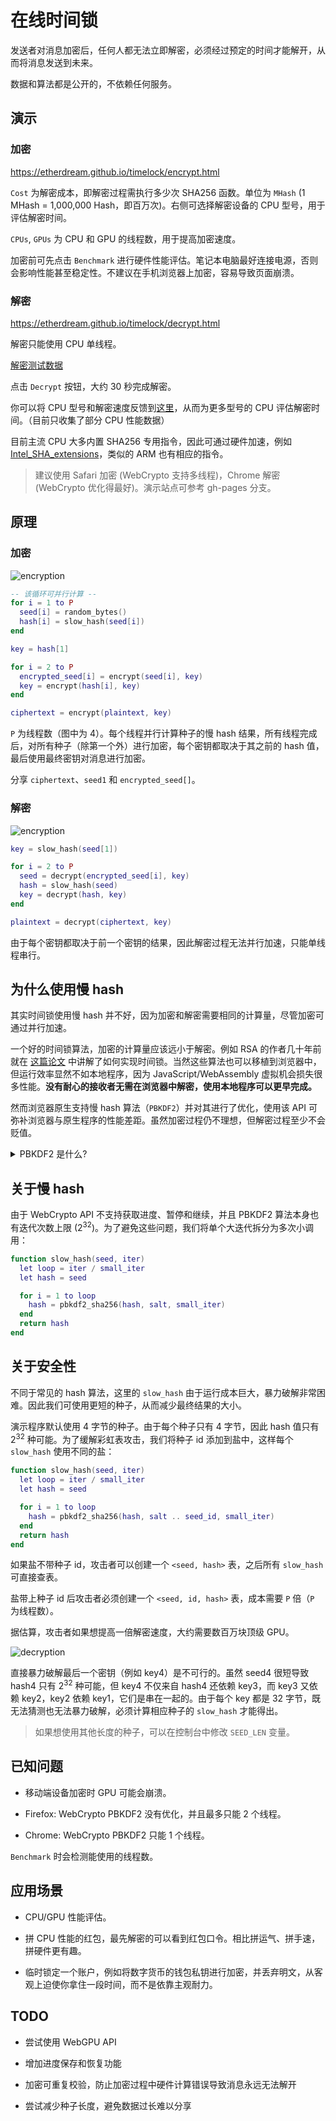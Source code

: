 # 在线时间锁

发送者对消息加密后，任何人都无法立即解密，必须经过预定的时间才能解开，从而将消息发送到未来。

数据和算法都是公开的，不依赖任何服务。

## 演示

### 加密

https://etherdream.github.io/timelock/encrypt.html

`Cost` 为解密成本，即解密过程需执行多少次 SHA256 函数。单位为 `MHash` (1 MHash = 1,000,000 Hash，即百万次)。右侧可选择解密设备的 CPU 型号，用于评估解密时间。

`CPUs`, `GPUs` 为 CPU 和 GPU 的线程数，用于提高加密速度。

加密前可先点击 `Benchmark` 进行硬件性能评估。笔记本电脑最好连接电源，否则会影响性能甚至稳定性。不建议在手机浏览器上加密，容易导致页面崩溃。

### 解密

https://etherdream.github.io/timelock/decrypt.html

解密只能使用 CPU 单线程。

[解密测试数据](https://etherdream.github.io/timelock/decrypt.html#version=1.0.0&cost=600&cipher=vcATGmAwxIbxqe9ZRPIknvHTb-lyb2AreBgfmxmvCKK-pkmL-HuZ0VPFHQ&node.name=CPU+%28WebCrypto%29&node.iter=37500000&node.seedNum=8&node.seedLen=4&node.seeds=DcJkt5I2gUZqG1gQb_055GXA06sYQJ0L7ur0PESLiEo&node.salt=lFQ06ZnbXEIkl2X2&check=3t7MgQ)

点击 `Decrypt` 按钮，大约 30 秒完成解密。

你可以将 CPU 型号和解密速度反馈到[这里](https://github.com/EtherDream/timelock/issues/2)，从而为更多型号的 CPU 评估解密时间。（目前只收集了部分 CPU 性能数据）

目前主流 CPU 大多内置 SHA256 专用指令，因此可通过硬件加速，例如 [Intel_SHA_extensions](https://en.wikipedia.org/wiki/Intel_SHA_extensions)，类似的 ARM 也有相应的指令。

> 建议使用 Safari 加密 (WebCrypto 支持多线程)，Chrome 解密 (WebCrypto 优化得最好)。演示站点可参考 gh-pages 分支。

## 原理

### 加密

![encryption](docs/images/encryption.webp)

```lua
-- 该循环可并行计算 --
for i = 1 to P
  seed[i] = random_bytes()
  hash[i] = slow_hash(seed[i])
end

key = hash[1]

for i = 2 to P
  encrypted_seed[i] = encrypt(seed[i], key)
  key = encrypt(hash[i], key)
end

ciphertext = encrypt(plaintext, key)
```

`P` 为线程数（图中为 4）。每个线程并行计算种子的慢 hash 结果，所有线程完成后，对所有种子（除第一个外）进行加密，每个密钥都取决于其之前的 hash 值，最后使用最终密钥对消息进行加密。

分享 `ciphertext`、`seed1` 和 `encrypted_seed[]`。

### 解密

![encryption](docs/images/decryption.webp)

```lua
key = slow_hash(seed[1])

for i = 2 to P
  seed = decrypt(encrypted_seed[i], key)
  hash = slow_hash(seed)
  key = decrypt(hash, key)
end

plaintext = decrypt(ciphertext, key)
```

由于每个密钥都取决于前一个密钥的结果，因此解密过程无法并行加速，只能单线程串行。

## 为什么使用慢 hash

其实时间锁使用慢 hash 并不好，因为加密和解密需要相同的计算量，尽管加密可通过并行加速。

一个好的时间锁算法，加密的计算量应该远小于解密。例如 RSA 的作者几十年前就在 [这篇论文](https://people.csail.mit.edu/rivest/pubs/RSW96.pdf) 中讲解了如何实现时间锁。当然这些算法也可以移植到浏览器中，但运行效率显然不如本地程序，因为 JavaScript/WebAssembly 虚拟机会损失很多性能。**没有耐心的接收者无需在浏览器中解密，使用本地程序可以更早完成。**

然而浏览器原生支持慢 hash 算法（`PBKDF2`）并对其进行了优化，使用该 API 可弥补浏览器与原生程序的性能差距。虽然加密过程仍不理想，但解密过程至少不会贬值。

<details>
<summary>PBKDF2 是什么?</summary>

PBKDF2 是一个可以指定运行成本的 hash 函数封装算法，类似如下逻辑：

```lua
function pbkdf2(fn, password, salt, iter)
  hash = fn(password, salt)

  for i = 2 to iter
    hash = fn(hash, ...)
  end
  return hash
end
```

`pbkdf2_sha256` 就是将 `hmac_sha256` 作为 hash 函数。
</details>

## 关于慢 hash

由于 WebCrypto API 不支持获取进度、暂停和继续，并且 PBKDF2 算法本身也有迭代次数上限 (2<sup>32</sup>)。为了避免这些问题，我们将单个大迭代拆分为多次小调用：

```lua
function slow_hash(seed, iter)
  let loop = iter / small_iter
  let hash = seed

  for i = 1 to loop
    hash = pbkdf2_sha256(hash, salt, small_iter)
  end
  return hash
end
```

## 关于安全性

不同于常见的 hash 算法，这里的 `slow_hash` 由于运行成本巨大，暴力破解非常困难。因此我们可使用更短的种子，从而减少最终结果的大小。

演示程序默认使用 4 字节的种子。由于每个种子只有 4 字节，因此 hash 值只有 2<sup>32</sup> 种可能。为了缓解彩虹表攻击，我们将种子 id 添加到盐中，这样每个 `slow_hash` 使用不同的盐：

```lua
function slow_hash(seed, iter)
  let loop = iter / small_iter
  let hash = seed

  for i = 1 to loop
    hash = pbkdf2_sha256(hash, salt .. seed_id, small_iter)
  end
  return hash
end
```

如果盐不带种子 id，攻击者可以创建一个 `<seed, hash>` 表，之后所有 `slow_hash` 可直接查表。

盐带上种子 id 后攻击者必须创建一个 `<seed, id, hash>` 表，成本需要 `P` 倍（`P` 为线程数）。

据估算，攻击者如果想提高一倍解密速度，大约需要数百万块顶级 GPU。

![decryption](docs/images/encryption-2.webp)

直接暴力破解最后一个密钥（例如 key4）是不可行的。虽然 seed4 很短导致 hash4 只有 2<sup>32</sup> 种可能，但 key4 不仅来自 hash4 还依赖 key3，而 key3 又依赖 key2，key2 依赖 key1，它们是串在一起的。由于每个 key 都是 32 字节，既无法猜测也无法暴力破解，必须计算相应种子的 `slow_hash` 才能得出。

> 如果想使用其他长度的种子，可以在控制台中修改 `SEED_LEN` 变量。

## 已知问题

* 移动端设备加密时 GPU 可能会崩溃。

* Firefox: WebCrypto PBKDF2 没有优化，并且最多只能 2 个线程。

* Chrome: WebCrypto PBKDF2 只能 1 个线程。

`Benchmark` 时会检测能使用的线程数。

## 应用场景

* CPU/GPU 性能评估。

* 拼 CPU 性能的红包，最先解密的可以看到红包口令。相比拼运气、拼手速，拼硬件更有趣。

* 临时锁定一个账户，例如将数字货币的钱包私钥进行加密，并丢弃明文，从客观上迫使你拿住一段时间，而不是依靠主观耐力。

## TODO

* 尝试使用 WebGPU API

* 增加进度保存和恢复功能

* 加密可重复校验，防止加密过程中硬件计算错误导致消息永远无法解开

* 尝试减少种子长度，避免数据过长难以分享